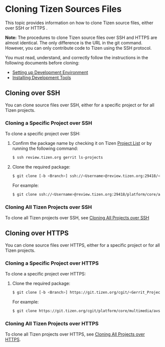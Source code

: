 # Cloning Tizen Sources Files

This topic provides information on how to clone Tizen source files, either over SSH or HTTPS .

**Note:** The procedures to clone Tizen source files over SSH and HTTPS are almost identical. The only difference is the URL in the git command. However, you can only contribute code to Tizen using the SSH protocol.

You must read, understand, and correctly follow the instructions in the following documents before cloning:

- [Setting up Development Environment](setting-up.md)
- [Installing Development Tools](installing.md)

## Cloning over SSH

You can clone source files over SSH, either for a specific project or for all Tizen projects.

### Cloning a Specific Project over SSH

To clone a specific project over SSH:

1. Confirm the package name by checking it on Tizen [Project List](https://review.tizen.org/gerrit/#/admin/projects/) or by running the following command:

   ```bash
   $ ssh review.tizen.org gerrit ls-projects
   ```

2. Clone the required package:

   ```bash
   $ git clone [-b <Branch>] ssh://<Username>@review.tizen.org:29418/<Gerrit_Project> [<Local_Project>]
   ```

   For example:

   ```bash
   $ git clone ssh://<Username>@review.tizen.org:29418/platform/core/account/account-common
   ```

### Cloning All Tizen Projects over SSH

To clone all Tizen projects over SSH, see [Cloning All Projects over SSH](building-all.md#over-ssh)

## Cloning over HTTPS

You can clone source files over HTTPS, either for a specific project or for all Tizen projects.

### Cloning a Specific Project over HTTPS

To clone a specific project over HTTPS:

1. Clone the required package:

   ```bash
   $ git clone [-b <Branch>] https://git.tizen.org/cgit/<Gerrit_Project> [<Local_Project>]
   ```

   For example:

   ```bash
   $ git clone https://git.tizen.org/cgit/platform/core/multimedia/avsystem
   ```

### Cloning All Tizen Projects over HTTPS

To clone all Tizen projects over HTTPS, see [Cloning All Projects over HTTPS](building-all.md#over-https).
